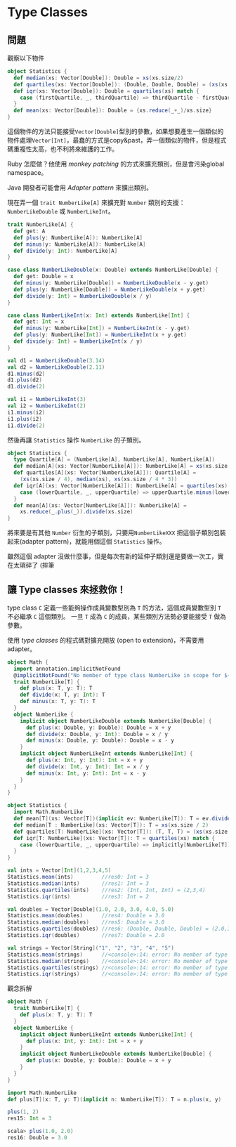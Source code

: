 # Type Classes

## 問題

觀察以下物件
```scala
object Statistics {
  def median(xs: Vector[Double]): Double = xs(xs.size/2)
  def quartiles(xs: Vector[Double]): (Double, Double, Double) = (xs(xs.size/4), median(xs), xs(xs.size/4*3))
  def iqr(xs: Vector[Double]): Double = quartiles(xs) match {
    case (firstQuartile, _, thirdQuartile) => thirdQuartile - firstQuartile
  }
  def mean(xs: Vector[Double]): Double = {xs.reduce(_+_)/xs.size}
}
```

這個物件的方法只能接受```Vector[Double]```型別的參數，如果想要產生一個類似的物件處理```Vector[Int]```，最蠢的方式是copy&past，弄一個類似的物件，但是程式碼重複性太高，也不利將來維護的工作。

Ruby 怎麼做？他使用 *monkey patching* 的方式來擴充類別，但是會污染global namespace。

Java 開發者可能會用 *Adapter pattern* 來擴出類別。

現在弄一個 ```trait NumberLike[A]``` 來擴充對 ```Number``` 類別的支援： ```NumberLikeDouble``` 或 ```NumberLikeInt```。
```scala
trait NumberLike[A] {
  def get: A
  def plus(y: NumberLike[A]): NumberLike[A]
  def minus(y: NumberLike[A]): NumberLike[A]
  def divide(y: Int): NumberLike[A]
}

case class NumberLikeDouble(x: Double) extends NumberLike[Double] {
  def get: Double = x
  def minus(y: NumberLike[Double]) = NumberLikeDouble(x - y.get)
  def plus(y: NumberLike[Double]) = NumberLikeDouble(x + y.get)
  def divide(y: Int) = NumberLikeDouble(x / y)
}

case class NumberLikeInt(x: Int) extends NumberLike[Int] {
  def get: Int = x
  def minus(y: NumberLike[Int]) = NumberLikeInt(x - y.get)
  def plus(y: NumberLike[Int]) = NumberLikeInt(x + y.get)
  def divide(y: Int) = NumberLikeInt(x / y)
}

val d1 = NumberLikeDouble(3.14)
val d2 = NumberLikeDouble(2.11)
d1.minus(d2)
d1.plus(d2)
d1.divide(2)

val i1 = NumberLikeInt(3)
val i2 = NumberLikeInt(2)
i1.minus(i2)
i1.plus(i2)
i1.divide(2)
```

然後再讓 ```Statistics``` 操作 ```NumberLike``` 的子類別。
```scala
object Statistics {
  type Quartile[A] = (NumberLike[A], NumberLike[A], NumberLike[A])
  def median[A](xs: Vector[NumberLike[A]]): NumberLike[A] = xs(xs.size / 2)
  def quartiles[A](xs: Vector[NumberLike[A]]): Quartile[A] =
    (xs(xs.size / 4), median(xs), xs(xs.size / 4 * 3))
  def iqr[A](xs: Vector[NumberLike[A]]): NumberLike[A] = quartiles(xs) match {
    case (lowerQuartile, _, upperQuartile) => upperQuartile.minus(lowerQuartile)
  }
  def mean[A](xs: Vector[NumberLike[A]]): NumberLike[A] =
    xs.reduce(_.plus(_)).divide(xs.size)
}
```

將來要是有其他 ```Number``` 衍生的子類別，只要用```NumberLikeXXX``` 把這個子類別包裝起來(adapter pattern)，就能用個這個 ```Statistics``` 操作。

雖然這個 adapter 沒做什麼事，但是每次有新的延伸子類別還是要做一次工，實在太瑣碎了 (摔筆

## 讓 Type classes 來拯救你！

type class ```C``` 定義一些能夠操作成員變數型別為 ```T``` 的方法，這個成員變數型別 ```T``` 不必繼承 ```C``` 這個類別。
一旦 ```T``` 成為 ```C``` 的成員，某些類別方法勢必要能接受 ```T``` 做為參數。

使用 *type classes* 的程式碼對擴充開放 (open to extension)，不需要用 adapter。

```scala
object Math {
  import annotation.implicitNotFound
  @implicitNotFound("No member of type class NumberLike in scope for ${T}")
  trait NumberLike[T] {
    def plus(x: T, y: T): T
    def divide(x: T, y: Int): T
    def minus(x: T, y: T): T
  }
  object NumberLike {
    implicit object NumberLikeDouble extends NumberLike[Double] {
      def plus(x: Double, y: Double): Double = x + y
      def divide(x: Double, y: Int): Double = x / y
      def minus(x: Double, y: Double): Double = x - y
    }
    implicit object NumberLikeInt extends NumberLike[Int] {
      def plus(x: Int, y: Int): Int = x + y
      def divide(x: Int, y: Int): Int = x / y
      def minus(x: Int, y: Int): Int = x - y
    }
  }
}

object Statistics {
  import Math.NumberLike
  def mean[T](xs: Vector[T])(implicit ev: NumberLike[T]): T = ev.divide(xs.reduce(ev.plus(_, _)), xs.size)
  def median[T : NumberLike](xs: Vector[T]): T = xs(xs.size / 2)
  def quartiles[T: NumberLike](xs: Vector[T]): (T, T, T) = (xs(xs.size / 4), median(xs), xs(xs.size / 4 * 3))
  def iqr[T: NumberLike](xs: Vector[T]): T = quartiles(xs) match {
    case (lowerQuartile, _, upperQuartile) => implicitly[NumberLike[T]].minus(upperQuartile, lowerQuartile)
  }
}

val ints = Vector[Int](1,2,3,4,5)
Statistics.mean(ints)         //res0: Int = 3
Statistics.median(ints)       //res1: Int = 3
Statistics.quartiles(ints)    //res2: (Int, Int, Int) = (2,3,4)
Statistics.iqr(ints)          //res3: Int = 2

val doubles = Vector[Double](1.0, 2.0, 3.0, 4.0, 5.0)
Statistics.mean(doubles)      //res4: Double = 3.0
Statistics.median(doubles)    //res5: Double = 3.0
Statistics.quartiles(doubles) //res6: (Double, Double, Double) = (2.0,3.0,4.0)
Statistics.iqr(doubles)       //res7: Double = 2.0

val strings = Vector[String]("1", "2", "3", "4", "5")
Statistics.mean(strings)      //<console>:14: error: No member of type class NumberLike in scope for String
Statistics.median(strings)    //<console>:14: error: No member of type class NumberLike in scope for String
Statistics.quartiles(strings) //<console>:14: error: No member of type class NumberLike in scope for String
Statistics.iqr(strings)       //<console>:14: error: No member of type class NumberLike in scope for String
```

觀念拆解
```scala
object Math {
  trait NumberLike[T] {
    def plus(x: T, y: T): T
  }
  object NumberLike {
    implicit object NumberLikeInt extends NumberLike[Int] {
      def plus(x: Int, y: Int): Int = x + y
    }
    implicit object NumberLikeDouble extends NumberLike[Double] {
      def plus(x: Double, y: Double): Double = x + y
    }
  }
}

import Math.NumberLike
def plus[T](x: T, y: T)(implicit n: NumberLike[T]): T = n.plus(x, y)

plus(1, 2)
res15: Int = 3

scala> plus(1.0, 2.0)
res16: Double = 3.0
```
